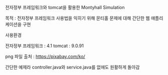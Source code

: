 전자정부 프레임워크와 tomcat을 활용한 Montyhall Simulation

목적 : 전자정부 프레임워크 사용법을 익히기 위해 몬티홀 문제에 대해 간단한 웹 애플리케이션을 구현


사용환경

전자정부 프레임워크 : 4.1
tomcat : 9.0.91


png 파일 출처 : https://pixabay.com/ko/


간단한 예제라 controller.java와 service.java를 없애도 원활하게 돌아감
